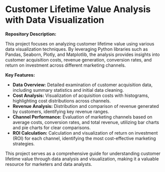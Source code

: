 
# Customer Lifetime Value Analysis with Data Visualization

**Repository Description:**

This project focuses on analyzing customer lifetime value using various data visualization techniques. By leveraging Python libraries such as Pandas, Seaborn, Plotly, and Matplotlib, the analysis provides insights into customer acquisition costs, revenue generation, conversion rates, and return on investment across different marketing channels.

**Key Features:**
- **Data Overview:** Detailed examination of customer acquisition data, including summary statistics and initial data cleaning.
- **Cost Analysis:** Visualization of acquisition costs with histograms, highlighting cost distributions across channels.
- **Revenue Analysis:** Distribution and comparison of revenue generated by customers, identifying key revenue ranges.
- **Channel Performance:** Evaluation of marketing channels based on average costs, conversion rates, and total revenue, utilizing bar charts and pie charts for clear comparisons.
- **ROI Calculation:** Calculation and visualization of return on investment (ROI) for each channel, identifying the most cost-effective marketing strategies.

This project serves as a comprehensive guide for understanding customer lifetime value through data analysis and visualization, making it a valuable resource for marketers and data analysts.

